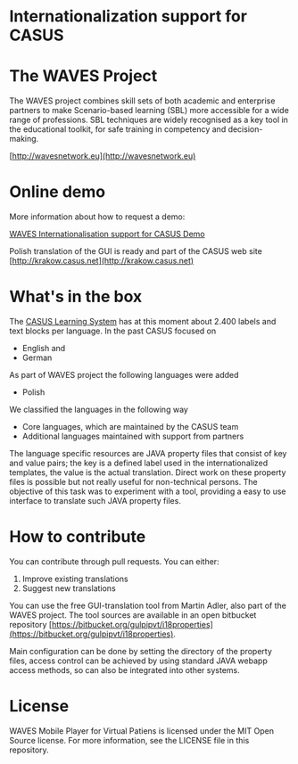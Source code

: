 # Internationalization support for CASUS

# The WAVES Project

The WAVES project combines skill sets of both academic and enterprise partners to make Scenario-based learning (SBL) more accessible for a wide range of professions.  SBL techniques are widely recognised as a key tool in the educational toolkit, for safe training in competency and decision-making.

[http://wavesnetwork.eu](http://wavesnetwork.eu)

# Online demo

More information about how to request a demo:

[WAVES Internationalisation support for CASUS Demo](https://www.instruct.eu/en/)

Polish translation of the GUI is ready and part of the CASUS web site [http://krakow.casus.net](http://krakow.casus.net)

# What's in the box

The [CASUS Learning System](https://www.instruct.eu/en/) has at this moment about 2.400 labels and text blocks per language. In the past CASUS focused on
<ul>
	<li>English and</li>
	<li>German</li>
</ul>

As part of WAVES project the following languages were added
<ul>
	<li>Polish</li>
</ul>

We classified the languages in the following way
<ul>
	<li>Core languages, which are maintained by the CASUS team</li>
	<li>Additional languages maintained with support from partners</li>
</ul>

The language specific resources are JAVA property files that consist of key and value pairs; the key is a defined label used in the internationalized templates, the value is the actual translation. Direct work on these property files is possible but not really useful for non-technical persons. The objective of this task was to experiment with a tool, providing a easy to use interface to translate such JAVA property files.

# How to contribute
You can contribute through pull requests. You can either:
1. Improve existing translations
2. Suggest new translations

You can use the free GUI-translation tool from Martin Adler, also part of the WAVES project.
The tool sources are available in an open bitbucket repository [https://bitbucket.org/gulpipvt/i18properties](https://bitbucket.org/gulpipvt/i18properties).

Main configuration can be done by setting the directory of the property files, access control can be achieved by using standard JAVA webapp access methods, so can also be integrated into other systems.


# License 
WAVES Mobile Player for Virtual Patiens is licensed under the MIT Open Source license. For more information, see the LICENSE file in this repository.